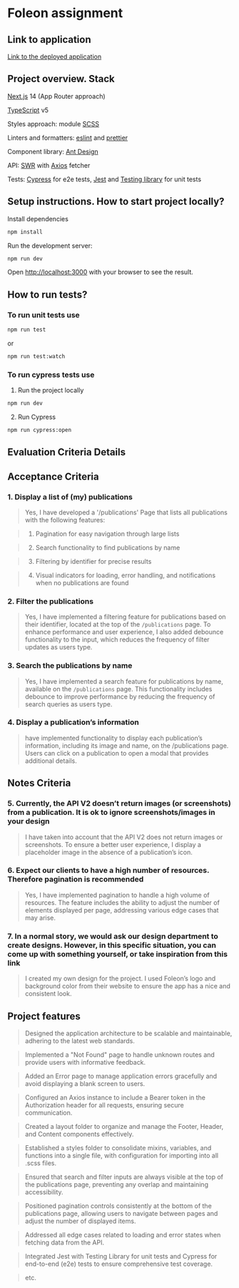 # Foleon assignment

## Link to application

[Link to the deployed application](https://foleon-assignment.vercel.app/)

## Project overview. Stack

[Next.js](https://www.npmjs.com/package/next) 14 (App Router approach)

[TypeScript](https://www.npmjs.com/package/typescript) v5

Styles approach: module [SCSS](https://www.npmjs.com/package/sass)

Linters and formatters: [eslint](https://www.npmjs.com/package/eslint) and [prettier](https://www.npmjs.com/package/prettier)

Component library: [Ant Design](https://www.npmjs.com/package/antd)

API: [SWR](https://www.npmjs.com/package/swr?activeTab=readme) with [Axios](https://www.npmjs.com/package/axios) fetcher

Tests: [Cypress](https://www.npmjs.com/package/cypress) for e2e tests, [Jest](https://www.npmjs.com/package/jest) and [Testing library](https://www.npmjs.com/package/@testing-library/react) for unit tests

## Setup instructions. How to start project locally?

Install dependencies

```bash
npm install
```

Run the development server:

```bash
npm run dev
```

Open [http://localhost:3000](http://localhost:3000) with your browser to see the result.

## How to run tests?

### To run unit tests use

```bash
npm run test
```

or

```bash
npm run test:watch
```

### To run cypress tests use

1. Run the project locally

```bash
npm run dev
```

2. Run Cypress

```bash
npm run cypress:open
```

## Evaluation Criteria Details

## Acceptance Criteria

### 1. Display a list of (my) publications

> Yes, I have developed a '/publications' Page that lists all publications with the following features:

> 1. Pagination for easy navigation through large lists

> 2. Search functionality to find publications by name

> 3. Filtering by identifier for precise results

> 4. Visual indicators for loading, error handling, and notifications when no publications are found

### 2. Filter the publications

> Yes, I have implemented a filtering feature for publications based on their identifier, located at the top of the `/publications` page. To enhance performance and user experience, I also added debounce functionality to the input, which reduces the frequency of filter updates as users type.

### 3. Search the publications by name

> Yes, I have implemented a search feature for publications by name, available on the `/publications` page. This functionality includes debounce to improve performance by reducing the frequency of search queries as users type.

### 4. Display a publication’s information

>  have implemented functionality to display each publication’s information, including its image and name, on the /publications page. Users can click on a publication to open a modal that provides additional details.

## Notes Criteria

### 5. Currently, the API V2 doesn’t return images (or screenshots) from a publication. It is ok to ignore screenshots/images in your design

> I have taken into account that the API V2 does not return images or screenshots. To ensure a better user experience, I display a placeholder image in the absence of a publication’s icon.

### 6. Expect our clients to have a high number of resources. Therefore pagination is recommended

> Yes, I have implemented pagination to handle a high volume of resources. The feature includes the ability to adjust the number of elements displayed per page, addressing various edge cases that may arise.

### 7. In a normal story, we would ask our design department to create designs. However, in this specific situation, you can come up with something yourself, or take inspiration from this link

> I created my own design for the project. I used Foleon’s logo and background color from their website to ensure the app has a nice and consistent look.

## Project features

> Designed the application architecture to be scalable and maintainable, adhering to the latest web standards.

> Implemented a "Not Found" page to handle unknown routes and provide users with informative feedback.

> Added an Error page to manage application errors gracefully and avoid displaying a blank screen to users.

> Configured an Axios instance to include a Bearer token in the Authorization header for all requests, ensuring secure communication.

> Created a layout folder to organize and manage the Footer, Header, and Content components effectively.

> Established a styles folder to consolidate mixins, variables, and functions into a single file, with configuration for importing into all .scss files.

> Ensured that search and filter inputs are always visible at the top of the publications page, preventing any overlap and maintaining accessibility.

> Positioned pagination controls consistently at the bottom of the publications page, allowing users to navigate between pages and adjust the number of displayed items.

> Addressed all edge cases related to loading and error states when fetching data from the API.

> Integrated Jest with Testing Library for unit tests and Cypress for end-to-end (e2e) tests to ensure comprehensive test coverage.

> etc.